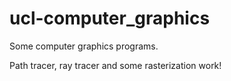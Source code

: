 # ucl-computer_graphics

Some computer graphics programs.

Path tracer, ray tracer and some rasterization work!
